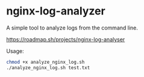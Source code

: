 # nginx-log-analyzer

A simple tool to analyze logs from the command line.

https://roadmap.sh/projects/nginx-log-analyser

Usage:
```bash
chmod +x analyze_nginx_log.sh
./analyze_nginx_log.sh test.txt
```